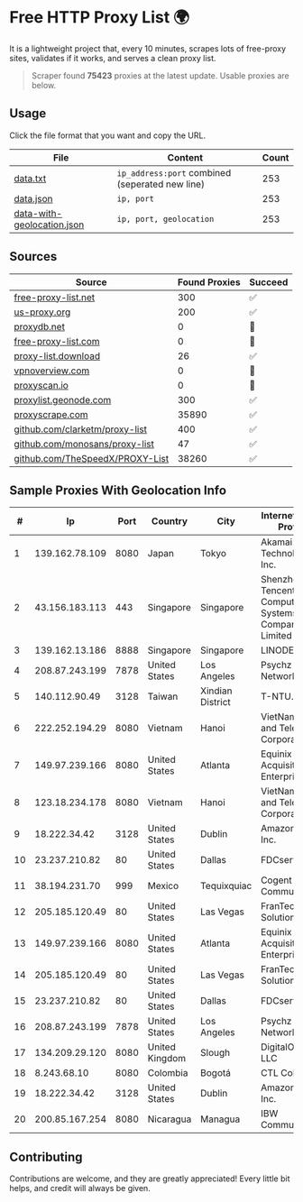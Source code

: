 
# Free HTTP Proxy List 🌍

It is a lightweight project that, every 10 minutes, scrapes lots of free-proxy sites, validates if it works, and serves a clean proxy list.


> Scraper found **75423** proxies at the latest update. Usable proxies are below.

## Usage

Click the file format that you want and copy the URL.


|File|Content|Count|
|----|-------|-----|
|[data.txt](https://raw.githubusercontent.com/themiralay/Proxy-List-World/master/data.txt)|`ip_address:port` combined (seperated new line)|253|
|[data.json](https://raw.githubusercontent.com/themiralay/Proxy-List-World/master/data.json)|`ip, port`|253|
|[data-with-geolocation.json](https://raw.githubusercontent.com/themiralay/Proxy-List-World/master/data-with-geolocation.json)|`ip, port, geolocation`|253|

## Sources

|Source|Found Proxies|Succeed|
|------|-------------|-------|
|[free-proxy-list.net](https://free-proxy-list.net)|300|✅|
|[us-proxy.org](https://www.us-proxy.org)|200|✅|
|[proxydb.net](http://proxydb.net)|0|🚫|
|[free-proxy-list.com](https://free-proxy-list.com/?page=&port=&type%5B%5D=http&type%5B%5D=https&up_time=0&search=Search)|0|🚫|
|[proxy-list.download](https://www.proxy-list.download/HTTP)|26|✅|
|[vpnoverview.com](https://vpnoverview.com/privacy/anonymous-browsing/free-proxy-servers)|0|🚫|
|[proxyscan.io](https://www.proxyscan.io)|0|🚫|
|[proxylist.geonode.com](https://proxylist.geonode.com/api/proxy-list?limit=300&page=1&sort_by=lastChecked&sort_type=desc&protocols=http,https)|300|✅|
|[proxyscrape.com](https://api.proxyscrape.com/v2/?request=displayproxies&protocol=http&timeout=10000&country=all&ssl=all&anonymity=all)|35890|✅|
|[github.com/clarketm/proxy-list](https://raw.githubusercontent.com/clarketm/proxy-list/master/proxy-list-raw.txt)|400|✅|
|[github.com/monosans/proxy-list](https://raw.githubusercontent.com/monosans/proxy-list/main/proxies/http.txt)|47|✅|
|[github.com/TheSpeedX/PROXY-List](https://raw.githubusercontent.com/TheSpeedX/PROXY-List/master/http.txt)|38260|✅|


## Sample Proxies With Geolocation Info

|#|Ip|Port|Country|City|Internet Service Provider|
|-|--|----|-------|----|-------------------------|
|1|139.162.78.109|8080|Japan|Tokyo|Akamai Technologies, Inc.|
|2|43.156.183.113|443|Singapore|Singapore|Shenzhen Tencent Computer Systems Company Limited|
|3|139.162.13.186|8888|Singapore|Singapore|LINODE|
|4|208.87.243.199|7878|United States|Los Angeles|Psychz Networks|
|5|140.112.90.49|3128|Taiwan|Xindian District|T-NTU.EDU.TW|
|6|222.252.194.29|8080|Vietnam|Hanoi|VietNam Post and Telecom Corporation|
|7|149.97.239.166|8080|United States|Atlanta|Equinix (EMEA) Acquisition Enterprises B.V.|
|8|123.18.234.178|8080|Vietnam|Hanoi|VietNam Post and Telecom Corporation|
|9|18.222.34.42|3128|United States|Dublin|Amazon.com, Inc.|
|10|23.237.210.82|80|United States|Dallas|FDCservers.net|
|11|38.194.231.70|999|Mexico|Tequixquiac|Cogent Communications|
|12|205.185.120.49|80|United States|Las Vegas|FranTech Solutions|
|13|149.97.239.166|8080|United States|Atlanta|Equinix (EMEA) Acquisition Enterprises B.V.|
|14|205.185.120.49|80|United States|Las Vegas|FranTech Solutions|
|15|23.237.210.82|80|United States|Dallas|FDCservers.net|
|16|208.87.243.199|7878|United States|Los Angeles|Psychz Networks|
|17|134.209.29.120|8080|United Kingdom|Slough|DigitalOcean, LLC|
|18|8.243.68.10|8080|Colombia|Bogotá|CTL Colombia|
|19|18.222.34.42|3128|United States|Dublin|Amazon.com, Inc.|
|20|200.85.167.254|8080|Nicaragua|Managua|IBW Communications|



## Contributing

Contributions are welcome, and they are greatly appreciated! Every
little bit helps, and credit will always be given.

